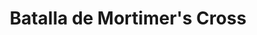 ﻿---
title: "Batalla de Mortimer's Cross"
permalink: periodes_816.html
layout: periode
dataInici: 1461-02-02
sidebar: periodes
pares:
  - 590:
    title: "Guerra de las Dos Rosas"
    dataInici: "(1455)"
    dataFi: "(1485)"

fills:
jocsPrincipals:
jocsEscenaris:
jocsEpoca:
  - title: "Table Battles: Wars of the Roses"
    bggId: 239769
    escenari: "Mortimer's Cross"
    dataInici: 
    dataFi: 

jocsEpocaEscenaris:
---
